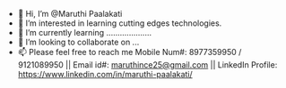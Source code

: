 - 👋 Hi, I’m @Maruthi Paalakati
- 👀 I’m interested in learning cutting edges technologies.
- 🌱 I’m currently learning ....................
- 💞️ I’m looking to collaborate on ...
- 📫 Please feel free to reach me 
     Mobile Num#: 8977359950 / 9121089950 || 
     Email id#: maruthince25@gmail.com || 
     LinkedIn Profile: https://www.linkedin.com/in/maruthi-paalakati/


<!---
maruthipa/maruthipa is a ✨ special ✨ repository because its `README.md` (this file) appears on your GitHub profile.
You can click the Preview link to take a look at your changes.
--->

